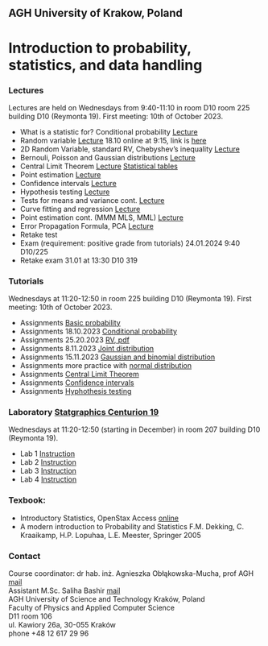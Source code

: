 ## AGH University of Krakow, Poland
# Introduction to probability, statistics, and data handling 

### Lectures
Lectures are held on Wednesdays from 9:40-11:10 in room D10 room 225 building D10 (Reymonta 19). First meeting: 10th of October 2023.
- What is a statistic for? Conditional probability [Lecture](/FILES/stat_1.pdf)
- Random variable [Lecture](/FILES/stat_2.pdf) 18.10 online at 9:15, link is [here](https://teams.microsoft.com/l/team/19%3aCe0QyHZHmZN8PFnUCReD11MrUiVpPofR_KO111PLQSM1%40thread.tacv2/conversations?groupId=55634c8b-caea-4bf5-a860-a9615035c2d1&tenantId=80b1033f-21e0-4a82-bbc0-f05fdccd3bc8)
- 2D Random Variable, standard RV, Chebyshev’s inequality [Lecture](/FILES/stat_3.pdf)
- Bernouli, Poisson and Gaussian distributions  [Lecture](/FILES/stat_4-5.pdf)
- Central Limit Theorem  [Lecture](/FILES/stat_6.pdf)  [Statistical tables](/FILES/StatistialTables.pdf) 
- Point estimation  [Lecture](/FILES/stat_7.pdf)
- Confidence intervals  [Lecture](/FILES/stat_8.pdf)
- Hypothesis testing  [Lecture](/FILES/stat_9.pdf)
- Tests for means and variance cont. [Lecture](/FILES/stat_10.pdf)
- Curve fitting and regression   [Lecture](/FILES/stat_12.pdf)
- Point estimation cont. (MMM MLS, MML) [Lecture](/FILES/stat_11.pdf)
- Error Propagation Formula, PCA [Lecture](/FILES/corr_PCA.pdf)
- Retake test 
- Exam  (requirement: positive grade from tutorials) 24.01.2024 9:40 D10/225
- Retake exam 31.01 at 13:30 D10 319

### Tutorials
Wednesdays at 11:20-12:50  in room 225 building D10 (Reymonta 19). First meeting: 10th of October 2023.
- Assignments [Basic probability](/FILES/Statistics_Tutorial1.pdf) 
- Assignments 18.10.2023 [Conditional probability](/FILES/tutorial2_Winter23.pdf)  
- Assignments 25.20.2023 [RV, pdf](/FILES/Statistics_Tutorial3.pdf) 
- Assignments 8.11.2023 [Joint distribution](/FILES/tutorial4-JointRV.pdf) 
- Assignments 15.11.2023 [Gaussian and binomial distribution](/FILES/tutorial5.pdf) 
- Assignments more practice with [normal distribution](/FILES/Tutorial_5b.pdf)  
- Assignments [Central Limit Theorem](/FILES/tutorial6.pdf) 
- Assignments [Confidence intervals](/FILES/tutorial7.pdf) 
- Assignments [Hyphothesis testing](/FILES/tutorial8.pdf) 


### Laboratory [Statgraphics Centurion 19](https://www.statgraphics.com/centurion-overview) 
Wednesdays at 11:20-12:50 (starting in December)  in room 207 building D10 (Reymonta 19). 
- Lab 1 [Instruction](/FILES/Lab1-04.05.pdf)
- Lab 2 [Instruction](/FILES/Lab2-11.05.pdf)
- Lab 3 [Instruction](/FILES/Lab3-18.05.pdf)
- Lab 4 [Instruction](/FILES/Lab4-25.05.pdf)



<!--
- Assignments (20.10) [Conditional probability](/FILES/Tutorial_2.pdf) 
- Assignments (27.10) [RD, pdf](/FILES/Tutorial_3.pdf) +quiz
- Assignments (3.11)  [Moments, joint distribution](/FILES/Tutorial_4.pdf) 
- Assignments (10.11) [Gaussian and binomial distribution](/FILES/Tutorial_5.pdf) 
- Assignments (17.11) [More practice with normal distribution](/FILES/Tutorial_5elearning.pdf) + quiz
- Assignments (24.11) [Central Limit Theorem](/FILES/Tutorial_6.pdf) 
- Assignments (1.12) [Confidence intervals](/FILES/Tutorial_7.pdf) 
- Assignments (8.12) [Hyphothesis testing](/FILES/Tutorial_8a.pdf) 

Description of the tasks: [lab3](/FILES/LAB_winter2022_3.pdf) <br>
Regression-[data](/FILES/regression_SAT_example.txt), <br>
Two samples-[data](FILES/TwoSample.txt)+[instruction](https://cdn2.hubspot.net/hubfs/402067/PDFs/Two_Sample_Comparison_1-1.pdf) <br>
ANOVA [instruction](https://cdn2.hubspot.net/hubfs/402067/PDFs/One-Way_ANOVA.pdf)
- Lab 4 


-->

### Texbook: 
- Introductory Statistics, OpenStax Access [online](https://openstax.org/details/introductory-statistics)
- A modern introduction to Probability and Statistics F.M. Dekking, C. Kraaikamp, H.P. Lopuhaa, L.E. Meester, Springer 2005


<!--
1. Laboratory [description](/FILES/LAB_1_winter2021.pdf) 
2. Laboratory 12.01.2021 [CL description](/FILES/lab2_CI_hypotest.pdf), [Height data](/FILES/Height_data.txt), Two samples comparison
3. Laboratory 19.01.2022 On-way ANOVA, Regression, Monte Carlo methods
-->

### Contact 
Course coordinator: dr hab. inż. Agnieszka Obłąkowska-Mucha, prof AGH  [mail](amucha@agh.edu.pl)  <br>
Assistant M.Sc. Saliha Bashir [mail](bashir@agh.edu.pl)  <br>
AGH University of Science and Technology Kraków, Poland <br>
Faculty of Physics and Applied Computer Science <br>
D11 room 106 <br>
ul. Kawiory 26a, 30-055 Kraków <br>
phone +48 12 617 29 96 <br>


